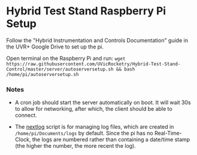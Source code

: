 # Hybrid Test Stand Raspberry Pi Setup

Follow the "Hybrid Instrumentation and Controls Documentation" guide in the UVR+ Google Drive to set up the pi.

Open terminal on the Raspberry Pi and run: `wget https://raw.githubusercontent.com/UVicRocketry/Hybrid-Test-Stand-Control/master/server/autoserversetup.sh && bash /home/pi/autoserversetup.sh`

### Notes

 - A cron job should start the server automatically on boot. It will wait 30s to allow for networking, after which, the client should be able to connect.

 - The [nextlog](nextlog.py) script is for managing log files, which are created in `/home/pi/Documents/logs` by
 default. Since the pi has no Real-Time-Clock, the logs are numbered rather than containing a date/time stamp (the higher the
 number, the more recent the log).
